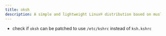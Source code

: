 ```yaml
---
title: oksh
description: A simple and lightweight Linux® distribution based on musl libc and toybox
---
```


- check if `oksh` can be patched to use `/etc/kshrc` instead of `ksh.kshrc`
